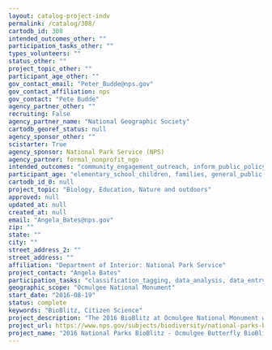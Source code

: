 ```yaml
---
layout: catalog-project-indv
permalink: /catalog/308/
cartodb_id: 308
intended_outcomes_other: ""
participation_tasks_other: ""
types_volunteers: ""
status_other: ""
project_topic_other: ""
participant_age_other: ""
gov_contact_email: "Peter_Budde@nps.gov"
gov_contact_affiliation: nps
gov_contact: "Pete Budde"
agency_partner_other: ""
recruiting: False
agency_partner_name: "National Geographic Society"
cartodb_georef_status: null
agency_sponsor_other: ""
scistarter: True
agency_sponsor: National Park Service (NPS)
agency_partner: formal_nonprofit_ngo
intended_outcomes: "community_engagement_outreach, inform_public_policy, io_education, operational_integration_use, research_advancement"
participant_age: "elementary_school_children, families, general_public, middle_school_children, targeted_group, teens"
cartodb_id_0: null
project_topic: "Biology, Education, Nature and outdoors"
approved: null
updated_at: null
created_at: null
email: "Angela_Bates@nps.gov"
zip: ""
state: ""
city: ""
street_address_2: ""
street_address: ""
affiliation: "Department of Interior: National Park Service"
project_contact: "Angela Bates"
participation_tasks: "classification_tagging, data_analysis, data_entry, finding_entities, identification, learning, observation, site_selection_description, specimen_sample_collection"
geographic_scope: "Ocmulgee National Monument"
start_date: "2016-08-19"
status: complete
keywords: "BioBlitz, Citizen Science"
project_description: "The 2016 BioBlitz at Ocmulgee National Monument will be exploring Lepidoptera (butterfly) species throughout the park."
project_url: https://www.nps.gov/subjects/biodiversity/national-parks-bioblitz.htm
project_name: "2016 National Parks BioBlitz - Ocmulgee Butterfly BioBlitz"
---
```

